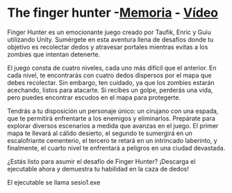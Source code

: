 # The finger hunter -[Memoria](https://docs.google.com/document/d/1LNHIhCfZ0fK2_LSn2hd87FcuCsT--pDO_LU7JhSff9M/edit?usp=sharing) - [Vídeo](https://www.youtube.com/watch?v=7MRxeOOkrSM)

Finger Hunter es un emocionante juego creado por Taufik, Enric y Guiu utilizando Unity. Sumérgete en esta aventura llena de desafíos donde tu objetivo es recolectar dedos y atravesar portales mientras evitas a los zombies que intentan detenerte.

El juego consta de cuatro niveles, cada uno más difícil que el anterior. En cada nivel, te encontrarás con cuatro dedos dispersos por el mapa que debes recolectar. Sin embargo, ten cuidado, ya que los zombies estarán acechando, listos para atacarte. Si recibes un golpe, perderás una vida, pero puedes encontrar escudos en el mapa para protegerte.

Tendrás a tu disposición un personaje único: un cirujano con una espada, que te permitirá enfrentarte a los enemigos y eliminarlos. Prepárate para explorar diversos escenarios a medida que avanzas en el juego. El primer mapa te llevará al cálido desierto, el segundo te sumergirá en un escalofriante cementerio, el tercero te retará en un intrincado laberinto, y finalmente, el cuarto nivel te enfrentará a peligros en una ciudad devastada.

¿Estás listo para asumir el desafío de Finger Hunter? ¡Descarga el ejecutable ahora y demuestra tu habilidad en la caza de dedos!

El ejecutable se llama sesio1.exe
